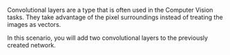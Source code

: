 Convolutional layers are a type that is often used in the Computer Vision tasks. They take advantage of the pixel surroundings instead of treating the images as vectors.

In this scenario, you will add two convolutional layers to the previously created network.
